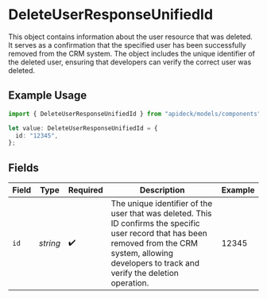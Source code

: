 # DeleteUserResponseUnifiedId

This object contains information about the user resource that was deleted. It serves as a confirmation that the specified user has been successfully removed from the CRM system. The object includes the unique identifier of the deleted user, ensuring that developers can verify the correct user was deleted.

## Example Usage

```typescript
import { DeleteUserResponseUnifiedId } from "apideck/models/components";

let value: DeleteUserResponseUnifiedId = {
  id: "12345",
};
```

## Fields

| Field                                                                                                                                                                                                    | Type                                                                                                                                                                                                     | Required                                                                                                                                                                                                 | Description                                                                                                                                                                                              | Example                                                                                                                                                                                                  |
| -------------------------------------------------------------------------------------------------------------------------------------------------------------------------------------------------------- | -------------------------------------------------------------------------------------------------------------------------------------------------------------------------------------------------------- | -------------------------------------------------------------------------------------------------------------------------------------------------------------------------------------------------------- | -------------------------------------------------------------------------------------------------------------------------------------------------------------------------------------------------------- | -------------------------------------------------------------------------------------------------------------------------------------------------------------------------------------------------------- |
| `id`                                                                                                                                                                                                     | *string*                                                                                                                                                                                                 | :heavy_check_mark:                                                                                                                                                                                       | The unique identifier of the user that was deleted. This ID confirms the specific user record that has been removed from the CRM system, allowing developers to track and verify the deletion operation. | 12345                                                                                                                                                                                                    |